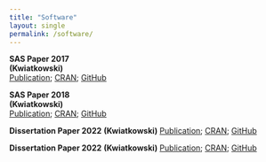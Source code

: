 ```yaml
---
title: "Software"
layout: single
permalink: /software/
---
```


<!---
**lodr: R package for analyzing covariates subject to a limit of detection**  
**(Donovan et al., 2020)**    
[Publication](...); [CRAN](https://cran.r-project.org/web/packages/lodr/index.html); [GitHub](https://github.com/mloop/lodr)

**Towards a data driven approach to screen for autism risk at 12 months of age**  
**(Meera, Donovan et al., 2020)**      
[Publication](https://www.jaacap.org/article/S0890-8567(20)32060-8/fulltext); [GitHub](https://github.com/kmdono02/FYI_Random_Forest)

**R tutorials using Infant Brain Imaging Study (IBIS) data (2020)**  
[Tutorials](https://kmdono02.github.io/Data_Analysis_with_R_IBIS/); [GitHub](https://github.com/kmdono02/Data_Analysis_with_R_IBIS)

**Nonparametric inference for immune response thresholds of risk in vaccine studies (Donovan et al., 2019)**  
[Publication](https://www.ncbi.nlm.nih.gov/pubmed/31285781); [Supplement](https://kmdono02.github.io/Risk_Threshold/); [GitHub](https://github.com/kmdono02/Risk_Threshold)
--->
**SAS Paper 2017**  
**(Kwiatkowski)**    
[Publication](...); [CRAN](); [GitHub]()

**SAS Paper 2018**  
**(Kwiatkowski)**    
[Publication](...); [CRAN](); [GitHub]()

**Dissertation Paper 2022**
**(Kwiatkowski)**
[Publication](...); [CRAN](); [GitHub]()

**Dissertation Paper 2022**
**(Kwiatkowski)**
[Publication](...); [CRAN](); [GitHub]()